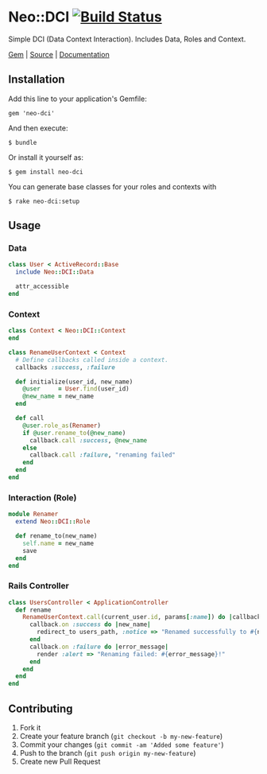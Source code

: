# Neo::DCI [![Build Status](https://secure.travis-ci.org/neopoly/neo-dci.png?branch=master)](http://travis-ci.org/neopoly/neo-dci)

Simple DCI (Data Context Interaction).
Includes Data, Roles and Context.

[Gem](https://rubygems.org/gems/neo-dci) |
[Source](https://github.com/neopoly/neo-dci) |
[Documentation](http://rubydoc.info/github/neopoly/neo-dci/master/file/README.md)

## Installation

Add this line to your application's Gemfile:

    gem 'neo-dci'

And then execute:

    $ bundle

Or install it yourself as:

    $ gem install neo-dci

You can generate base classes for your roles and contexts with

    $ rake neo-dci:setup

## Usage

### Data

```ruby
class User < ActiveRecord::Base
  include Neo::DCI::Data

  attr_accessible
end
```

### Context

```ruby
class Context < Neo::DCI::Context
end

class RenameUserContext < Context
  # Define callbacks called inside a context.
  callbacks :success, :failure

  def initialize(user_id, new_name)
    @user     = User.find(user_id)
    @new_name = new_name
  end

  def call
    @user.role_as(Renamer)
    if @user.rename_to(@new_name)
      callback.call :success, @new_name
    else
      callback.call :failure, "renaming failed"
    end
  end
end
```

### Interaction (Role)

```ruby
module Renamer
  extend Neo::DCI::Role

  def rename_to(new_name)
    self.name = new_name
    save
  end
end
```

### Rails Controller

```ruby
class UsersController < ApplicationController
  def rename
    RenameUserContext.call(current_user.id, params[:name]) do |callback|
      callback.on :success do |new_name|
        redirect_to users_path, :notice => "Renamed successfully to #{new_name}"
      end
      callback.on :failure do |error_message|
        render :alert => "Renaming failed: #{error_message}!"
      end
    end
  end
end
```

## Contributing

1. Fork it
2. Create your feature branch (`git checkout -b my-new-feature`)
3. Commit your changes (`git commit -am 'Added some feature'`)
4. Push to the branch (`git push origin my-new-feature`)
5. Create new Pull Request
